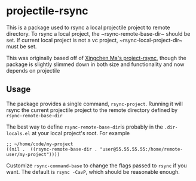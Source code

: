 # projectile-rsync

This is a package used to rsync a local projectile project to remote directory.
To rsync a local project, the ~rsync-remote-base-dir~ should be set. If current
local project is not a vc project, ~rsync-local-project-dir~ must be set.


This was originally based off of [Xingchen Ma's
project-rsync](https://github.com/maxc01/project-rsync), though the package is
slightly slimmed down in both size and functionality and now depends on
projectile

## Usage

The package provides a single command, `rsync-project`. Running it will rsync
the current projectile project to the remote directory defined by
`rsync-remote-base-dir`

The best way to define `rsync-remote-base-dir`is probably in the
`.dir-locals.el` at your local project's root. For example

``` emacs-lisp
;; ~/home/code/my-project
((nil .  ((rsync-remote-base-dir . "user@55.55.55.55:/home/remote-user/my-project"))))
```

Customize `rsync-command-base` to change the flags passed to `rsync` if you want.
The default is `rsync -CavP`, which should be reasonable enough.
